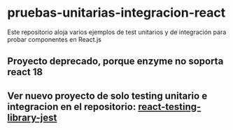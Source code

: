 # pruebas-unitarias-integracion-react

Este repositorio aloja varios ejemplos de test unitarios y de integración para probar componentes en React.js

## Proyecto deprecado, porque enzyme no soporta react 18

## Ver nuevo proyecto de solo testing unitario e integracion en el repositorio: [react-testing-library-jest](https://github.com/icao/react-testing-library-jest)
